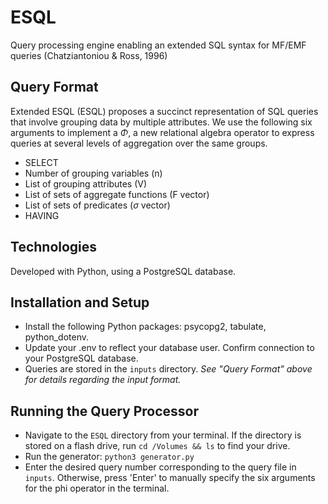# ESQL
Query processing engine enabling an extended SQL syntax for MF/EMF queries (Chatziantoniou &amp; Ross, 1996)

## Query Format
Extended ESQL (ESQL) proposes a succinct representation of SQL queries that involve grouping data by multiple attributes. We use the following six arguments to implement a $\Phi$, a new relational algebra operator to express queries at several levels of aggregation over the same groups.
* SELECT
* Number of grouping variables (n)
* List of grouping attributes (V)
* List of sets of aggregate functions (F vector)
* List of sets of predicates ($\sigma$ vector)
* HAVING

## Technologies
Developed with Python, using a PostgreSQL database.

## Installation and Setup
* Install the following Python packages: psycopg2, tabulate, python_dotenv.
* Update your .env to reflect your database user. Confirm connection to your PostgreSQL database.
* Queries are stored in the `inputs` directory. *See "Query Format" above for details regarding the input format.*

## Running the Query Processor
* Navigate to the `ESQL` directory from your terminal. If the directory is stored on a flash drive, run `cd /Volumes && ls` to find your drive.
* Run the generator: `python3 generator.py`
* Enter the desired query number corresponding to the query file in `inputs`. Otherwise, press 'Enter' to manually specify the six arguments for the phi operator in the terminal.